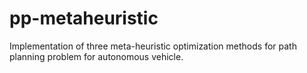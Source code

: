 # pp-metaheuristic
Implementation of three meta-heuristic optimization methods for path planning problem for autonomous vehicle. 
